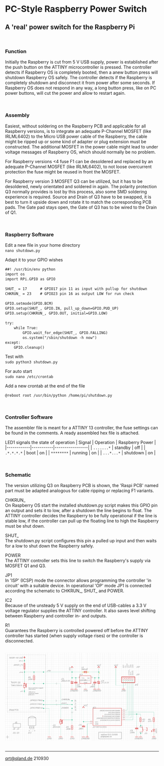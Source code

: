 # **PC-Style Raspberry Power Switch**

## A 'real' power switch for the Raspberry Pi

<br>

### **Function**
Initially the Raspberry is cut from 5 V USB supply, power is established after the push button on the ATTINY microcontroller is pressed. The controller detects if Raspberry OS is completely booted, then a anew button press will shutdown Raspberry OS safely. The controller detects if the Raspberry is completely shutdown and disconnect it from power after some seconds. If Raspberry OS does not respond in any way, a long button press, like on PC power buttons, will cut the power and allow to restart again.

<br>

### **Assembly**
Easiest, without soldering on the Raspberry PCB and applicable for all Raspberry versions, is to integrate an adequate P-Channel MOSFET (like IRLML6402) to the Micro USB power cable of the Raspberry, the cable might be ripped up or some kind of adapter or plug extension must be constructed. The additional MOSFET in the power cable might lead to under voltage messages of Raspberry OS, which should normally be no problem.

For Raspberry versions <4 fuse F1 can be desoldered and replaced by an adequate P-Channel MOSFET (like IRLML6402), to not loose overcurrent protection the fuse might be reused in front the MOSFET.

For Raspberry version 3 MOSFET Q3 can be utilized, but it has to be desoldered, newly orientated and soldered in again. The polarity protection Q3 normally provides is lost by this process, also some SMD soldering experience is required. Source and Drain of Q3 have to be swapped, it is best to turn it upside down and rotate it to match the corresponding PCB pads. The Gate pad stays open, the Gate of Q3 has to be wired to the Drain of Q1.

<br>

### **Raspberry Software**
Edit a new file in your home directory  
`nano shutdown.py`

Adapt it to your GPIO wishes
```
##! /usr/bin/env python
import os
import RPi.GPIO as GPIO

SHUT_ = 17      # GPIO17 pin 11 as input with pullup for shutdown
CHKRUN_ = 23    # GPIO23 pin 16 as output LOW for run check

GPIO.setmode(GPIO.BCM)
GPIO.setup(SHUT_, GPIO.IN, pull_up_down=GPIO.PUD_UP)
GPIO.setup(CHKRUN_, GPIO.OUT, initial=GPIO.LOW)

try:
    while True:
        GPIO.wait_for_edge(SHUT_, GPIO.FALLING)
        os.system("/sbin/shutdown -h now")
except:
    GPIO.cleanup()
```

Test with  
`sudo python3 shutdown.py`

For auto start  
`sudo nano /etc/crontab`

Add a new crontab at the end of the file
```
@reboot root /usr/bin/python /home/pi/shutdown.py
```

<br>

### **Controller Software**
The assembler file is meant for a ATTINY 13 controller, the fuse settings can be found in the comments. A ready assembled hex file is attached.

LED1 signals the state of operation
| Signal     | Operation | Raspberry Power |
|------------|-----------|-----------------|
| `.......*` | standby   | off             |
| `.*.*.*.*` | boot      | on              |
| `********` | running   | on              |
| `...*...*` | shutdown  | on              |

<br>

### **Schematic**
The version utilizing Q3 on Raspberry PCB is shown, the 'Raspi PCB' named part must be adapted analogous for cable ripping or replacing F1 variants. 

CHKRUN_  
On Raspberry OS start the installed shutdown.py script makes this GPIO pin an output and sets it to low, after a shutdown the line begins to float. The ATTINY controller decides the Raspberry to be fully operational if the line is stable low, if the controller can pull up the floating line to high the Raspberry must be shut down.

SHUT_  
The shutdown.py script configures this pin a pulled up input and then waits for a low to shut down the Raspberry safely.

POWER  
The ATTINY controller sets this line to switch the Raspberry's supply via MOSFET Q1 and Q3.

JP1  
In 'ISP' (ICSP) mode the connector allows programming the controller 'in circuit' with a suitable device. In operational 'OP' mode JP1 is connected according the schematic to CHKRUN_, SHUT_ and POWER.

IC2  
Because of the unsteady 5 V supply on the end of USB-cables a 3.3 V voltage regulator supplies the ATTINY controller. It also saves level shifting between Raspberry and controller in- and outputs.

R1  
Guarantees the Raspberry is controlled powered off before the ATTINY controller has started (when supply voltage rises) or the controller is disconnected.

<br>

<img src="images/rasPow_schematic.png" width=1024>

<br>
<br>

---

[qrt@qland.de](mailto:qrt@qland.de) 210930
